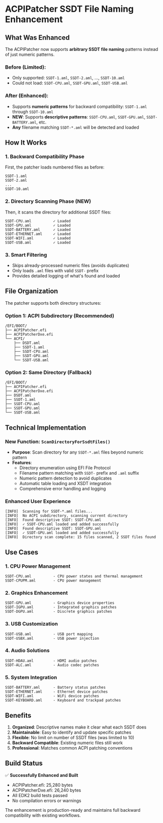 # ACPIPatcher SSDT File Naming Enhancement

## What Was Enhanced

The ACPIPatcher now supports **arbitrary SSDT file naming** patterns instead of just numeric patterns.

### Before (Limited):
- Only supported: `SSDT-1.aml`, `SSDT-2.aml`, ..., `SSDT-10.aml`
- Could not load: `SSDT-CPU.aml`, `SSDT-GPU.aml`, `SSDT-USB.aml`

### After (Enhanced):
- Supports **numeric patterns** for backward compatibility: `SSDT-1.aml` through `SSDT-10.aml`
- **NEW**: Supports **descriptive patterns**: `SSDT-CPU.aml`, `SSDT-GPU.aml`, `SSDT-BATTERY.aml`, etc.
- **Any** filename matching `SSDT-*.aml` will be detected and loaded

## How It Works

### 1. Backward Compatibility Phase
First, the patcher loads numbered files as before:
```
SSDT-1.aml
SSDT-2.aml
...
SSDT-10.aml
```

### 2. Directory Scanning Phase (NEW)
Then, it scans the directory for additional SSDT files:
```
SSDT-CPU.aml          ✓ Loaded
SSDT-GPU.aml          ✓ Loaded  
SSDT-BATTERY.aml      ✓ Loaded
SSDT-ETHERNET.aml     ✓ Loaded
SSDT-WIFI.aml         ✓ Loaded
SSDT-USB.aml          ✓ Loaded
```

### 3. Smart Filtering
- Skips already-processed numeric files (avoids duplicates)
- Only loads `.aml` files with valid `SSDT-` prefix
- Provides detailed logging of what's found and loaded

## File Organization

The patcher supports both directory structures:

### Option 1: ACPI Subdirectory (Recommended)
```
/EFI/BOOT/
├── ACPIPatcher.efi
├── ACPIPatcherDxe.efi
└── ACPI/
    ├── DSDT.aml
    ├── SSDT-1.aml
    ├── SSDT-CPU.aml
    ├── SSDT-GPU.aml
    └── SSDT-USB.aml
```

### Option 2: Same Directory (Fallback)
```
/EFI/BOOT/
├── ACPIPatcher.efi  
├── ACPIPatcherDxe.efi
├── DSDT.aml
├── SSDT-1.aml
├── SSDT-CPU.aml
├── SSDT-GPU.aml
└── SSDT-USB.aml
```

## Technical Implementation

### New Function: `ScanDirectoryForSsdtFiles()`
- **Purpose**: Scan directory for any `SSDT-*.aml` files beyond numeric pattern
- **Features**:
  - Directory enumeration using EFI File Protocol
  - Filename pattern matching with `SSDT-` prefix and `.aml` suffix
  - Numeric pattern detection to avoid duplicates
  - Automatic table loading and XSDT integration
  - Comprehensive error handling and logging

### Enhanced User Experience
```
[INFO]  Scanning for SSDT-*.aml files...
[INFO]  No ACPI subdirectory, scanning current directory
[INFO]  Found descriptive SSDT: SSDT-CPU.aml
[INFO]  ✓ SSDT-CPU.aml loaded and added successfully
[INFO]  Found descriptive SSDT: SSDT-GPU.aml  
[INFO]  ✓ SSDT-GPU.aml loaded and added successfully
[INFO]  Directory scan complete: 15 files scanned, 2 SSDT files found
```

## Use Cases

### 1. CPU Power Management
```
SSDT-CPU.aml          - CPU power states and thermal management
SSDT-CPUPM.aml        - CPU power management
```

### 2. Graphics Enhancement  
```
SSDT-GPU.aml          - Graphics device properties
SSDT-IGPU.aml         - Integrated graphics patches
SSDT-DGPU.aml         - Discrete graphics patches
```

### 3. USB Customization
```
SSDT-USB.aml          - USB port mapping
SSDT-USBX.aml         - USB power injection
```

### 4. Audio Solutions
```
SSDT-HDAU.aml         - HDMI audio patches
SSDT-ALC.aml          - Audio codec patches
```

### 5. System Integration
```
SSDT-BATTERY.aml      - Battery status patches
SSDT-ETHERNET.aml     - Ethernet device patches
SSDT-WIFI.aml         - WiFi device patches
SSDT-KEYBOARD.aml     - Keyboard and trackpad patches
```

## Benefits

1. **Organized**: Descriptive names make it clear what each SSDT does
2. **Maintainable**: Easy to identify and update specific patches
3. **Flexible**: No limit on number of SSDT files (was limited to 10)
4. **Backward Compatible**: Existing numeric files still work
5. **Professional**: Matches common ACPI patching conventions

## Build Status

✅ **Successfully Enhanced and Built**
- ACPIPatcher.efi: 25,280 bytes  
- ACPIPatcherDxe.efi: 26,240 bytes
- All EDK2 build tests passed
- No compilation errors or warnings

The enhancement is production-ready and maintains full backward compatibility with existing workflows.
